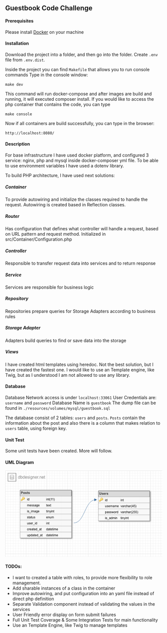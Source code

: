 ## Guestbook Code Challenge

#### Prerequisites

Please install [Docker](https://www.docker.com/get-started) on your machine

#### Installation
Download the project into a folder, and then go into the folder.
Create ``.env`` file from ``.env.dist``.

Inside the project you can find ``Makefile`` that allows you to run console commands
Type in the console window:

    make dev
    
This command will run docker-compose and after images are build and running, 
it will executed composer install.
If you would like to access the php container that contains the code, you can type

    make console
    
Now if all containers are build successfully, you can type in the browser:
    
    http://localhost:8080/

    
#### Description
For base infrastructure I have used docker platform, and 
configured 3 service: nginx, php and mysql inside docker-composer yml file.
To be able to use environment variables I have used a dotenv library.

To build PHP architecture, I have used next solutions:

##### Container
To provide autowiring and initialize the classes required to handle the request.
Autowiring is created based in Reflection classes.

##### Router
Has configuration that defines what controller will handle a request, based on URL pattern
and request method. Initialized in  src/Container/Configuration.php

##### Controller
Responsible to transfer request data into services and to return response

##### Service
Services are responsible for business logic

##### Repository
Repositories prepare queries for Storage Adapters according to business rules

##### Storage Adapter
Adapters build queries to find or save data into the storage

##### Views
I have created html templates using heredoc. Not the best solution, but I have created 
the fastest one. I would like to use an Template engine, like Twig, but as I understood
I am not allowed to use any library.
    
#### Database
Database Network access is under ``localhost:33061``
User Credentials are: ``username`` and ``password``
Database Name is ``guestbook``
The dump file can be found in ``./resources/volumes/mysql/guestbook.sql``  

The database consist of 2 tables: ``users`` and ``posts``. 
``Posts`` contain the information about the post and also there is a column that
makes relation to ``users`` table, using foreign key.

#### Unit Test
Some unit tests have been created. More will follow.

#### UML Diagram
![UML](resources/documentation/sql_uml.png)

#### TODOs:

- I want to created a table with roles, to provide more flexibility to role management.
- Add sharable instances of a class in the container
- Improve autowiring, and put configuration into an yaml file instead of direct php definition
- Separate Validation component instead of validating the values in the services
- User Friendly error display on form submit failures
- Full Unit Test Coverage & Some Integration Tests for main functionality
- Use an Template Engine, like Twig to manage templates 
  


